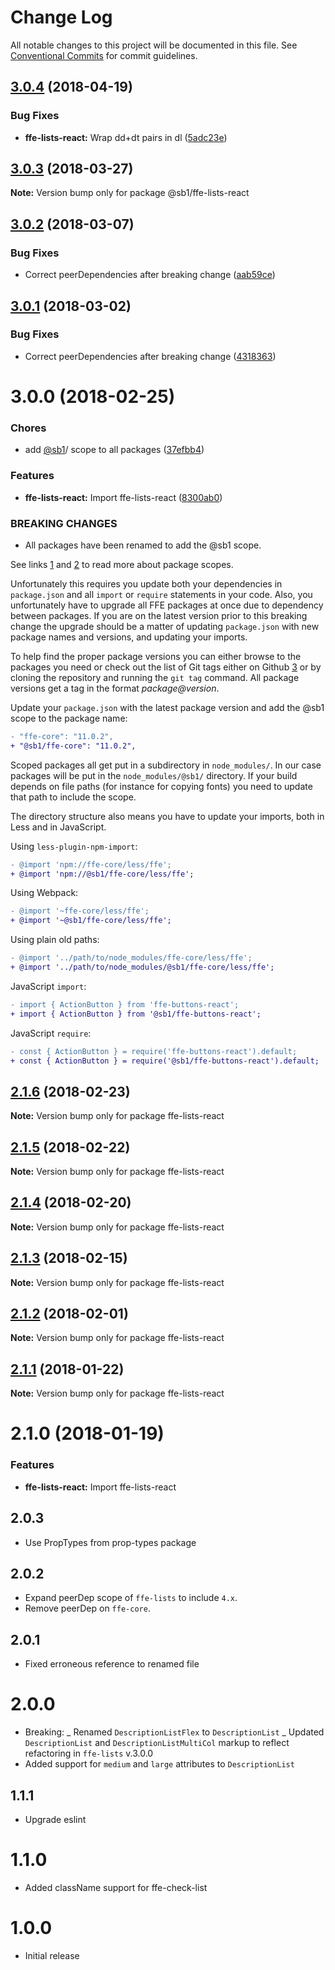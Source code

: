 # Change Log

All notable changes to this project will be documented in this file.
See [Conventional Commits](https://conventionalcommits.org) for commit guidelines.

   <a name="3.0.4"></a>
## [3.0.4](https://github.com/SpareBank1/designsystem/compare/@sb1/ffe-lists-react@3.0.3...@sb1/ffe-lists-react@3.0.4) (2018-04-19)


### Bug Fixes

* **ffe-lists-react:** Wrap dd+dt pairs in dl ([5adc23e](https://github.com/SpareBank1/designsystem/commit/5adc23e))




   <a name="3.0.3"></a>
## [3.0.3](https://github.com/SpareBank1/designsystem/compare/@sb1/ffe-lists-react@3.0.2...@sb1/ffe-lists-react@3.0.3) (2018-03-27)




**Note:** Version bump only for package @sb1/ffe-lists-react

 <a name="3.0.2"></a>
## [3.0.2](https://github.com/SpareBank1/designsystem/compare/@sb1/ffe-lists-react@3.0.0...@sb1/ffe-lists-react@3.0.2) (2018-03-07)


### Bug Fixes

* Correct peerDependencies after breaking change ([aab59ce](https://github.com/SpareBank1/designsystem/commit/aab59ce))




<a name="3.0.1"></a>
## [3.0.1](https://github.com/SpareBank1/designsystem/compare/@sb1/ffe-lists-react@3.0.0...@sb1/ffe-lists-react@3.0.1) (2018-03-02)


### Bug Fixes

* Correct peerDependencies after breaking change ([4318363](https://github.com/SpareBank1/designsystem/commit/4318363))




<a name="3.0.0"></a>
# 3.0.0 (2018-02-25)


### Chores

* add [@sb1](https://github.com/sb1)/ scope to all packages ([37efbb4](https://github.com/SpareBank1/designsystem/commit/37efbb4))


### Features

* **ffe-lists-react:** Import ffe-lists-react ([8300ab0](https://github.com/SpareBank1/designsystem/commit/8300ab0))


### BREAKING CHANGES

* All packages have been renamed to add the @sb1 scope.

See links [1] and [2] to read more about package scopes.

Unfortunately this requires you update both your dependencies in
`package.json` and all `import` or `require` statements in your code.
Also, you unfortunately have to upgrade all FFE packages at once due to
dependency between packages. If you are on the latest version prior to
this breaking change the upgrade should be a matter of updating
`package.json` with new package names and versions, and updating your
imports.

To help find the proper package versions you can either browse to the
packages you need or check out the list of Git tags either on
Github [3] or by cloning the repository and running the `git tag`
command. All package versions get a tag in the format
_package@version_.

Update your `package.json` with the latest package version and add the
@sb1 scope to the package name:

```diff
- "ffe-core": "11.0.2",
+ "@sb1/ffe-core": "11.0.2",
```

Scoped packages all get put in a subdirectory in `node_modules/`. In our
case packages will be put in the `node_modules/@sb1/` directory. If your
build depends on file paths (for instance for copying fonts) you need to
update that path to include the scope.

The directory structure also means you have to update your imports, both
in Less and in JavaScript.

Using `less-plugin-npm-import`:

```diff
- @import 'npm://ffe-core/less/ffe';
+ @import 'npm://@sb1/ffe-core/less/ffe';
```

Using Webpack:

```diff
- @import '~ffe-core/less/ffe';
+ @import '~@sb1/ffe-core/less/ffe';
```

Using plain old paths:

```diff
- @import '../path/to/node_modules/ffe-core/less/ffe';
+ @import '../path/to/node_modules/@sb1/ffe-core/less/ffe';
```

JavaScript `import`:

```diff
- import { ActionButton } from 'ffe-buttons-react';
+ import { ActionButton } from '@sb1/ffe-buttons-react';
```

JavaScript `require`:

```diff
- const { ActionButton } = require('ffe-buttons-react').default;
+ const { ActionButton } = require('@sb1/ffe-buttons-react').default;
```

[1]: https://docs.npmjs.com/misc/scope
[2]: https://docs.npmjs.com/getting-started/scoped-packages
[3]: https://github.com/sparebank1/designsystem/tags




<a name="2.1.6"></a>
## [2.1.6](https://github.com/SpareBank1/designsystem/compare/ffe-lists-react@2.1.5...ffe-lists-react@2.1.6) (2018-02-23)




**Note:** Version bump only for package ffe-lists-react

<a name="2.1.5"></a>
## [2.1.5](https://github.com/SpareBank1/designsystem/compare/ffe-lists-react@2.1.4...ffe-lists-react@2.1.5) (2018-02-22)




**Note:** Version bump only for package ffe-lists-react

<a name="2.1.4"></a>
## [2.1.4](https://github.com/SpareBank1/designsystem/compare/ffe-lists-react@2.1.3...ffe-lists-react@2.1.4) (2018-02-20)




**Note:** Version bump only for package ffe-lists-react

<a name="2.1.3"></a>
## [2.1.3](https://github.com/SpareBank1/designsystem/compare/ffe-lists-react@2.1.2...ffe-lists-react@2.1.3) (2018-02-15)




**Note:** Version bump only for package ffe-lists-react

<a name="2.1.2"></a>
## [2.1.2](https://github.com/SpareBank1/designsystem/compare/ffe-lists-react@2.1.1...ffe-lists-react@2.1.2) (2018-02-01)




**Note:** Version bump only for package ffe-lists-react

<a name="2.1.1"></a>
## [2.1.1](https://github.com/SpareBank1/designsystem/compare/ffe-lists-react@2.1.0...ffe-lists-react@2.1.1) (2018-01-22)




**Note:** Version bump only for package ffe-lists-react

<a name="2.1.0"></a>

# 2.1.0 (2018-01-19)

### Features

* **ffe-lists-react:** Import ffe-lists-react

## 2.0.3

* Use PropTypes from prop-types package

## 2.0.2

* Expand peerDep scope of `ffe-lists` to include `4.x`.
* Remove peerDep on `ffe-core`.

## 2.0.1

* Fixed erroneous reference to renamed file

# 2.0.0

* Breaking:
_ Renamed `DescriptionListFlex` to `DescriptionList`
_ Updated `DescriptionList` and `DescriptionListMultiCol` markup to reflect refactoring in `ffe-lists` v.3.0.0
* Added support for `medium` and `large` attributes to `DescriptionList`

## 1.1.1

* Upgrade eslint

# 1.1.0

* Added className support for ffe-check-list

# 1.0.0

* Initial release
